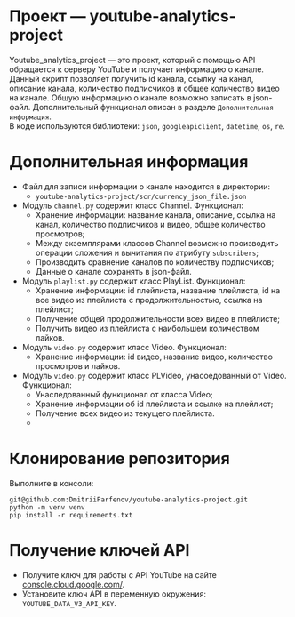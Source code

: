 # Проект — youtube-analytics-project

Youtube_analytics_project — это проект, который с помощью API обращается к серверу YouTube и получает информацию о канале.
Данный скрипт позволяет получить id канала, ссылку на канал, описание канала, количество подписчиков и общее количество 
видео на канале. Общую информацию о канале возможно записать в json-файл.
Дополнительный функционал описан в разделе `Дополнительная информация`. </br>
В коде используются библиотеки: `json`, `googleapiclient`, `datetime`, `os`, `re`.

# Дополнительная информация

- Файл для записи информации о канале находится в директории:
   - `youtube-analytics-project/scr/currency_json_file.json` </br>
- Модуль `channel.py` содержит класс Channel. Функционал: </br>
   - Хранение информации: название канала, описание, ссылка на канал, количество подписчиков и видео, общее количество просмотров; </br>
   - Между экземплярами классов Channel возможно производить операции сложения и вычитания по атрибуту `subscribers`; </br>
   - Производить сравнение каналов по количеству подписчиков; </br>
   - Данные о канале сохранять в json-файл. </br>
- Модуль `playlist.py` содержит класс PlayList. Функционал: </br>
  - Хранение информации: id плейлиста, название плейлиста, id на все видео из плейлиста с продолжительностью, ссылка на плейлист; </br>
  - Получение общей продолжительности всех видео в плейлисте; </br>
  - Получить видео из плейлиста с наибольшем количеством лайков. </br>
- Модуль `video.py` содержит класс Video. Функционал: </br>
  - Хранение информации: id видео, название видео, количество просмотров и лайков. </br>
- Модуль `video.py` содержит класс PLVideo, унасоедованный от Video. Функционал: </br>
  - Унаследованный функционал от класса Video; </br>
  - Хранение информации об id плейлиста и ссылке на плейлист; </br>
  - Получение всех видео из текущего плейлиста. </br>
  - 
# Клонирование репозитория

Выполните в консоли: </br>

```
git@github.com:DmitriiParfenov/youtube-analytics-project.git
python -m venv venv
pip install -r requirements.txt
```

# Получение ключей API

- Получите ключ для работы с API YouTube на сайте [console.cloud.google.com/](https://console.cloud.google.com/).
- Установите ключ API в переменную окружения: `YOUTUBE_DATA_V3_API_KEY`.
